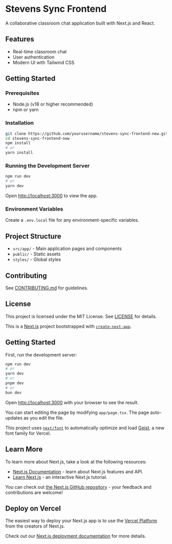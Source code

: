 # Stevens Sync Frontend

A collaborative classroom chat application built with Next.js and React.

## Features

- Real-time classroom chat
- User authentication
- Modern UI with Tailwind CSS

## Getting Started

### Prerequisites

- Node.js (v18 or higher recommended)
- npm or yarn

### Installation

```bash
git clone https://github.com/yourusername/stevens-sync-frontend-new.git
cd stevens-sync-frontend-new
npm install
# or
yarn install
```

### Running the Development Server

```bash
npm run dev
# or
yarn dev
```

Open [http://localhost:3000](http://localhost:3000) to view the app.

### Environment Variables

Create a `.env.local` file for any environment-specific variables.

## Project Structure

- `src/app/` - Main application pages and components
- `public/` - Static assets
- `styles/` - Global styles

## Contributing

See [CONTRIBUTING.md](CONTRIBUTING.md) for guidelines.

## License

This project is licensed under the MIT License. See [LICENSE](LICENSE) for details.

This is a [Next.js](https://nextjs.org) project bootstrapped with [`create-next-app`](https://nextjs.org/docs/app/api-reference/cli/create-next-app).

## Getting Started

First, run the development server:

```bash
npm run dev
# or
yarn dev
# or
pnpm dev
# or
bun dev
```

Open [http://localhost:3000](http://localhost:3000) with your browser to see the result.

You can start editing the page by modifying `app/page.tsx`. The page auto-updates as you edit the file.

This project uses [`next/font`](https://nextjs.org/docs/app/building-your-application/optimizing/fonts) to automatically optimize and load [Geist](https://vercel.com/font), a new font family for Vercel.

## Learn More

To learn more about Next.js, take a look at the following resources:

- [Next.js Documentation](https://nextjs.org/docs) - learn about Next.js features and API.
- [Learn Next.js](https://nextjs.org/learn) - an interactive Next.js tutorial.

You can check out [the Next.js GitHub repository](https://github.com/vercel/next.js) - your feedback and contributions are welcome!

## Deploy on Vercel

The easiest way to deploy your Next.js app is to use the [Vercel Platform](https://vercel.com/new?utm_medium=default-template&filter=next.js&utm_source=create-next-app&utm_campaign=create-next-app-readme) from the creators of Next.js.

Check out our [Next.js deployment documentation](https://nextjs.org/docs/app/building-your-application/deploying) for more details.
